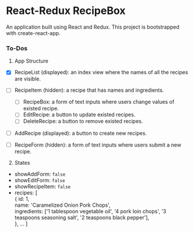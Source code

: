 # React-Redux RecipeBox

An application built using React and Redux. This project is bootstrapped with create-react-app. 

### To-Dos
1. App Structure
- [x] RecipeList (displayed): an index view where the names of all the recipes are visible.

- [ ] RecipeItem (hidden): a recipe that has names and ingredients.
  - [ ] RecipeBox: a form of text inputs where users change values of existed recipe.
  - [ ] EditRecipe: a button to update existed recipes.
  - [ ] DeleteRecipe: a button to remove existed recipes.
- [ ] AddRecipe (displayed): a button to create new recipes.
- [ ] RecipeForm (hidden): a form of text inputs where users submit a new recipe.

2. States
- showAddForm: `false`
- showEditForm: `false`
- showRecipeItem: `false`
- recipes:
[<br>
{
  id: 1, <br>
  name: 'Caramelized Onion Pork Chops', <br>
  ingredients: ['1 tablespoon vegetable oil', '4 pork loin chops', '3 teaspoons seasoning salt', '2 teaspoons black pepper'],<br>
  }, ...
]
